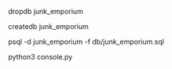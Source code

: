 dropdb junk_emporium

createdb junk_emporium

psql -d junk_emporium -f db/junk_emporium.sql

python3 console.py